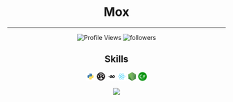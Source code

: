 <h1 align="center">Mox</h1>


---
<p align="center">
  <img src="https://api.visitorbadge.io/api/VisitorHit?user=shelovesmox&countColorcountColor&countColor=%b4b4b4" alt="Profile Views"/>
  <img alt="followers" src="https://img.shields.io/github/followers/shelovesmox?color=b4b4b4&style=for-the-badge&logo=github&label=Follow"/>
</p>
<h2 align="center">Skills</h2>
<p align="center">
  <code><img height="20" src="https://raw.githubusercontent.com/github/explore/main/topics/python/python.png"></code>
  <code><img height="20" src="https://raw.githubusercontent.com/github/explore/main/topics/rust/rust.png"></code>
  <code><img height="20" src="https://raw.githubusercontent.com/github/explore/main/topics/go/go.png"></code>
  <code><img height="20" src="https://raw.githubusercontent.com/github/explore/80688e429a7d4ef2fca1e82350fe8e3517d3494d/topics/react/react.png"></code>
  <code><img height="20" src="https://raw.githubusercontent.com/github/explore/main/topics/nodejs/nodejs.png"></code>
  <code><img height="20" src="https://raw.githubusercontent.com/github/explore/main/topics/csharp/csharp.png"></code>
</p>

<p align="center">
  <img src="https://github-readme-stats.vercel.app/api/?username=shelovesmox&title_color=b4b4b4&text_color=b4b4b4&show_icons=true&bg_color=00000000&hide_border=true&icon_color=b4b4b4&hide_title=true&count_private=true" />
</p>
